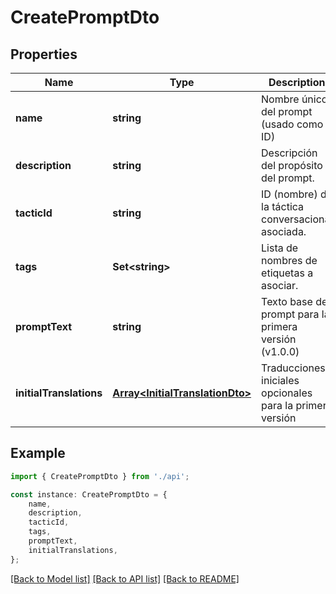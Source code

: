 # CreatePromptDto


## Properties

Name | Type | Description | Notes
------------ | ------------- | ------------- | -------------
**name** | **string** | Nombre único del prompt (usado como ID) | [default to undefined]
**description** | **string** | Descripción del propósito del prompt. | [optional] [default to undefined]
**tacticId** | **string** | ID (nombre) de la táctica conversacional asociada. | [optional] [default to undefined]
**tags** | **Set&lt;string&gt;** | Lista de nombres de etiquetas a asociar. | [optional] [default to undefined]
**promptText** | **string** | Texto base del prompt para la primera versión (v1.0.0) | [default to undefined]
**initialTranslations** | [**Array&lt;InitialTranslationDto&gt;**](InitialTranslationDto.md) | Traducciones iniciales opcionales para la primera versión | [optional] [default to undefined]

## Example

```typescript
import { CreatePromptDto } from './api';

const instance: CreatePromptDto = {
    name,
    description,
    tacticId,
    tags,
    promptText,
    initialTranslations,
};
```

[[Back to Model list]](../README.md#documentation-for-models) [[Back to API list]](../README.md#documentation-for-api-endpoints) [[Back to README]](../README.md)
